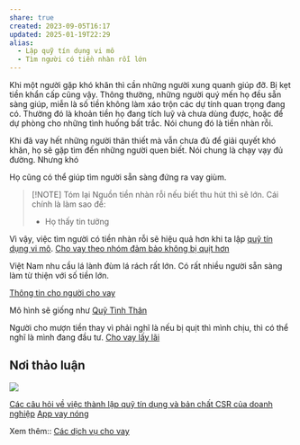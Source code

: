 ```yaml
---
share: true
created: 2023-09-05T16:17
updated: 2025-01-19T22:29
alias:
  - Lập quỹ tín dụng vi mô
  - Tìm người có tiền nhàn rỗi lớn
---
```

Khi một người gặp khó khăn thì cần những người xung quanh giúp đỡ. Bị kẹt tiền khẩn cấp cũng vậy. Thông thường, những người quý mến họ đều sẵn sàng giúp, miễn là số tiền không làm xáo trộn các dự tính quan trọng đang có. Thường đó là khoản tiền họ đang tích luỹ và chưa dùng được, hoặc để dự phòng cho những tình huống bất trắc. Nói chung đó là tiền nhàn rỗi.

Khi đã vay hết những người thân thiết mà vẫn chưa đủ để giải quyết khó khăn, họ sẽ gặp tìm đến những người quen biết. Nói chung là chạy vạy đủ đường. Nhưng khó 

Họ cũng có thể giúp tìm người sẵn sàng đứng ra vay giùm.

> [!NOTE] Tóm lại
> Nguồn tiền nhàn rỗi nếu biết thu hút thì sẽ lớn. Cái chính là làm sao để:
> - Họ thấy tin tưởng

Vì vậy, việc tìm người có tiền nhàn rỗi sẽ hiệu quả hơn khi ta lập [quỹ tín dụng vi mô](../../../%E2%9A%A1Hi%E1%BB%83u%20bi%E1%BA%BFt%20s%C3%A2u/Ph%C3%A1t%20tri%E1%BB%83n%20b%E1%BB%81n%20v%E1%BB%AFng/H%E1%BB%97%20tr%E1%BB%A3%20ng%C6%B0%E1%BB%9Di%20y%E1%BA%BFu%20th%E1%BA%BF/T%C3%A0i%20ch%C3%ADnh%20vi%20m%C3%B4/index.md).
[Cho vay theo nhóm đảm bảo không bị quịt hơn](../../../%E2%9A%A1Hi%E1%BB%83u%20bi%E1%BA%BFt%20s%C3%A2u/T%E1%BB%95%20ch%E1%BB%A9c%20t%C3%A0i%20ch%C3%ADnh/T%E1%BB%95%20ch%E1%BB%A9c%20t%C3%ADn%20d%E1%BB%A5ng/Cho%20vay%20theo%20nh%C3%B3m%20%C4%91%E1%BA%A3m%20b%E1%BA%A3o%20kh%C3%B4ng%20b%E1%BB%8B%20qu%E1%BB%8Bt%20h%C6%A1n.md)

Việt Nam nhu cầu lá lành đùm lá rách rất lớn. Có rất nhiều người sẵn sàng làm từ thiện với số tiền lớn.

[Thông tin cho người cho vay](../T%C3%A0i%20li%E1%BB%87u/Th%C3%B4ng%20tin%20cho%20ng%C6%B0%E1%BB%9Di%20cho%20vay.md)

Mô hình sẽ giống như [Quỹ Tình Thân](../../../%F0%9F%93%9CT%C3%A0i%20nguy%C3%AAn/C%C3%A1c%20d%E1%BB%8Bch%20v%E1%BB%A5%20cho%20vay/V%C3%AC%20ng%C6%B0%E1%BB%9Di%20y%E1%BA%BFu%20th%E1%BA%BF/Qu%E1%BB%B9%20T%C3%ACnh%20Th%C3%A2n.md)

Người cho mượn tiền thay vì phải nghĩ là nếu bị quịt thì mình chịu, thì có thể nghĩ là mình đang đầu tư.
[Cho vay lấy lãi](../../../%F0%9F%93%9CT%C3%A0i%20nguy%C3%AAn/%C3%9D%20t%C6%B0%E1%BB%9Fng%20ki%E1%BA%BFm%20ti%E1%BB%81n/3%20%C3%9D%20t%C6%B0%E1%BB%9Fng/T%E1%BB%B1%20kinh%20doanh,%20%C4%91%E1%BA%A7u%20t%C6%B0/Cho%20vay%20l%E1%BA%A5y%20l%C3%A3i.md)

## Nơi thảo luận
![](https://i.imgur.com/OtW4epu.png)

[Các câu hỏi về việc thành lập quỹ tín dụng và bản chất CSR của doanh nghiệp](../../../%E2%9A%A1Hi%E1%BB%83u%20bi%E1%BA%BFt%20s%C3%A2u/Ph%C3%A1t%20tri%E1%BB%83n%20b%E1%BB%81n%20v%E1%BB%AFng/H%E1%BB%97%20tr%E1%BB%A3%20ng%C6%B0%E1%BB%9Di%20y%E1%BA%BFu%20th%E1%BA%BF/T%C3%A0i%20ch%C3%ADnh%20vi%20m%C3%B4/C%C3%A1c%20c%C3%A2u%20h%E1%BB%8Fi%20v%E1%BB%81%20vi%E1%BB%87c%20th%C3%A0nh%20l%E1%BA%ADp%20qu%E1%BB%B9%20t%C3%ADn%20d%E1%BB%A5ng%20v%C3%A0%20b%E1%BA%A3n%20ch%E1%BA%A5t%20CSR%20c%E1%BB%A7a%20doanh%20nghi%E1%BB%87p.md)
[App vay nóng](../../../%F0%9F%93%9CT%C3%A0i%20nguy%C3%AAn/C%C3%A1c%20d%E1%BB%8Bch%20v%E1%BB%A5%20cho%20vay/App%20vay%20n%C3%B3ng/index.md)

Xem thêm:: [Các dịch vụ cho vay](../../../%F0%9F%93%9CT%C3%A0i%20nguy%C3%AAn/C%C3%A1c%20d%E1%BB%8Bch%20v%E1%BB%A5%20cho%20vay/index.md)